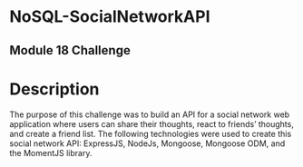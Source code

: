 # NoSQL-SocialNetworkAPI
## Module 18 Challenge

# Description 
The purpose of this challenge was to build an API for a social network web application where users can share their thoughts, react to friends’ thoughts, and create a friend list. The following technologies were used to create this social network API: ExpressJS, NodeJs, Mongoose, Mongoose ODM, and the MomentJS library.
